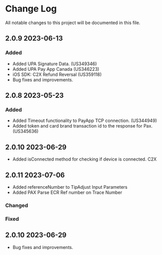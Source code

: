 # Change Log
All notable changes to this project will be documented in this file.


## 2.0.9 2023-06-13
### Added
- Added UPA Signature Data. (US349346)
- Added UPA Pay App Canada (US346223)
- iOS SDK: C2X Refund Reversal (US359118)
- Bug fixes and improvements.

## 2.0.8 2023-05-23
### Added
- Added Timeout functionality to PayApp TCP connection. (US344949)
- Added token and card brand transaction id to the response for Pax. (US345636)

## 2.0.10 2023-06-29
- Added isConnected method for checking if device is connected. C2X

## 2.0.11 2023-07-06
- Added referenceNumber to TipAdjust Input Parameters
- Added PAX Parse ECR Ref number on Trace Number

### Changed
 
### Fixed

## 2.0.10 2023-06-29
- Bug fixes and improvements.
